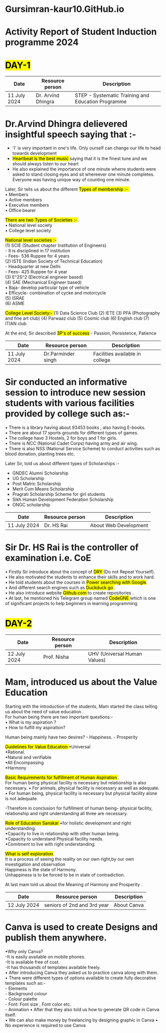 # Gursimran-kaur10.GitHub.io
# Activity Report of Student Induction programme 2024
# <mark> DAY-1 </mark>
| Date | Resource person | Description |
| ----- | ------------- | ------------ |
| 11 July 2024 | Dr. Arvind Dhingra | STEP - Systematic Training and Education Programme |
# Dr.Arvind Dhingra delievered insightful speech saying that :-
  - 'I' is very important in one's life. Only ourself can change our life to head towards development
  - <mark> Heartbeat is the best music </mark> saying that it is the finest tune and we should always listen to our heart
  - He also explained the importance of one minute wherre students were asked to stand closing eyes and sit whereever one minute
  completes. Everyone was having unique way of counting one minute.

Later, Sir tells us about the different <mark> Types of membership :- </mark>.          
• Members                                                                                                        
• Active members                                                                             
• Executive members                                                            
• Office bearer
    
<mark> There are two Types of Societies :- </mark>.                                    
    • National level society                                       
    • College level society 
    
<mark> National level societies :- </mark>                                  
(1) SCIE (Student chapter Institution of Engineers)                                              
            - It is disciplined in 17 institution                                                                
            - Fees- 536 Ruppee for 4 years                                    
(2) ISTE (Indian Society of Technical Education)                                                           
            - Headquarter at new Delhi                                                                              
            - Fees- 425 Ruppee for 4 year                                          
(3) E^2S^2 (Electrical engineer based)                                   
(4) SAE (Mechanical Engineer based)                                                
          • Baja- develop particular type of vehicle                             
          • Efficycle- combination of cycke and motorcycle                                 
(5) ISRAE                                                                
(6) ASME

<mark> College Level Society:- </mark>
(1) Data Science Club
(2) IETE
(3) PFA (Photography and fine art club)
(4) Parwaaz club
(5) Cosmic club
(6) English club
(7) ITIAN club

At the end, Sir described <mark>3P's of success</mark> - Passion, Persistence, Patience 



| Date | Resource person | Description |
| ----- | ------------- | ------------ |
| 11 July 2024 | Dr.Parminder singh| Facilities available in college  |
# Sir conducted an informative session to introduce new session students with various facilities provided by college such as:-

• There is a library having about 93453 books , also having E-books.                                         
• There are about 17 sports grounds for different types of games.                                             
• The college have 3 Hostels, 2 for boys and 1 for girls.                                     
• There is NCC (National Cadet Corps) having army and air wing.                 
• There is also NSS (National Service Scheme) to conduct activities such as blood donation, planting trees etc.

Later Sir, told us about different types of Scholarships :-
 - GNDEC Alumni Scholarship               
 - UG Scholarship
 - Post Matric Scholarship
 - Merit Cum Means Scholarship
 - Pragrati Scholarship Scheme for girl students
 - Sikh Human Development Federation Scholarship                        
 - ONGC scholarship

| Date | Resource person | Description |
| ----- | ------------- | ------------ |
| 11 July 2024 | Dr. HS Rai |About Web Development |

# Sir Dr. HS Rai is the controller of examination i.e. CoE

 • Firstly Sir introduce about the concept of <mark> DRY </mark> (Do not Repeat Yourself).       
 • He also motivated the students to enhance their skills and to work hard.       
 • He told students about the courses in <mark>Power searching with Google</mark>.                  
 • And  different search engines such as <mark>Duckduck go </mark>.                              
 • He also introduce website <mark> Github.com </mark> to create repositories .                       
 • At last, he mentioned his Telegram group named <mark> CodeGNE </mark> which is one of significant projects to help beginners in learning programming 

 # <mark> DAY-2 </mark>
 | Date | Resource person | Description |
| ----- | ------------- | ------------ |
| 12 July 2024 | Prof. Nisha|UHV (Universal Human Values) |

 # Mam, introduced us about the Value Education 
 Starting with the introduction of the students, Mam started the class telling us about the need of value education .                                                                             
 For human being there are two important questions:-                                         
    • What is my aspiration ?                                          
    • How to fulfill my aspiration?                                                
                                                                                    
 Human being mainly have two desires?
           - Happiness.            - Prosperity 

 <mark> Guidelines for Value Education </mark>
      •Universal                                                      
      •Rational.                                                   
      •Natural and verifiable                                          
      •All Encompassing                                       
      •Harmony

  <mark> Basic Requirements for fulfillment of Human Aspiration </mark>.                       
  For human being physical facility is necessary but relationship is also necessary.                                                             • For animals, physical facility is necessary as well as adequate.               
          • For human being, physical facility is necessary but physical facility alone is not adequate.          
    
-Therefore in conclusion for fulfillment of human being- physical facility, relationship and right understanding all three are necessary.                                                                                                      

   <mark> Role of Education Sanskar </mark>
   •for holistic development and right understanding.                   
   •Capacity to live in relationship with other human being.                                 
   •Capacity to understand Physical facility needs.                                                  
   •Comitment to live with right understanding.                                                  

<mark> What is self exploration</mark>.                                    
It is a process of seeing the reality on our own right,by our own investigation and observation                                        
      Happiness is the state of Harmony.                                                      
      Unhappiness is to be forced to be in state of contradiction.                                

  At last mam told us about the Meaning of Harmony and Prosperity . 

  | Date | Resource person | Description |
| ----- | ------------- | ------------ |
| 12 July 2024 |seniors of 2nd and 3rd year |About Canva|

# Canva is used to create Designs and publish them anywhere.
•Why only Canva?                                                             
      -It is easily available on mobile phones.                                      
      -It is available free of cost.                                   
      -It has thousands of templates available freely.                                
• After introducing Canva they asked us to practice canva along with them.
• There were different types of options available to create fully decorative templates such as:-             
       - Elements                                        
       - Background colour                                   
       - Colour palette                                   
       - Font: Font size , Font color etc.                              
       - Animation 
• After that they also told us how to generate QR code in Canva itself.              
• We can also make money by freelancing by designing graphic in Canva
• No experience is required to use Canva
 




  
   
 
      
 
   
    

 
 

   
